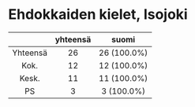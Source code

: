 # Ehdokkaiden kielet, Isojoki

| |yhteensä|suomi|
|:---:|:---:|:---:|
|Yhteensä|26|26 (100.0%)|
|Kok.|12|12 (100.0%)|
|Kesk.|11|11 (100.0%)|
|PS|3|3 (100.0%)|

